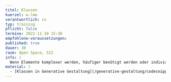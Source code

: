 ```yaml
---
titel: Klassen
kuerzel: w-lmw
verantwortlich: cn
typ: training
pflicht: false
termine: 2022-11-10 15:30
empfohlene-voraussetzungen:
published: true
dauer: 30
raum: Open Space, S22
info: |
  Wenn Elemente komplexer werden, häufiger benötigt werden oder individuelle Eigenschaften haben, dann lohnt sich der Einsatz von Klassen. Die Idee ist dabei, dass man mit Hilfe der Klasse eine Art Muster oder Template erzeugt und dieses Muster dann beliebig oft nutzen, also instanzieren kann. Eine Instanz einer Klasse ist ein Objekt.
material: |
  - [Klassen in Generative Gestaltung](/generative-gestaltung/codesnippets/klassen/)
---
```





